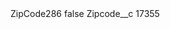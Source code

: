 <?xml version="1.0" encoding="UTF-8"?>
<CustomMetadata xmlns="http://soap.sforce.com/2006/04/metadata" xmlns:xsi="http://www.w3.org/2001/XMLSchema-instance" xmlns:xsd="http://www.w3.org/2001/XMLSchema">
    <label>ZipCode286</label>
    <protected>false</protected>
    <values>
        <field>Zipcode__c</field>
        <value xsi:type="xsd:string">17355</value>
    </values>
</CustomMetadata>
